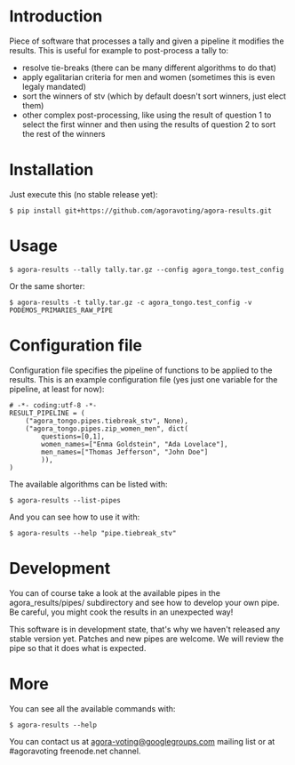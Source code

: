 # Introduction

Piece of software that processes a tally and given a pipeline it modifies the results. This is useful for example to post-process a tally to:
 - resolve tie-breaks (there can be many different algorithms to do that)
 - apply egalitarian criteria for men and women (sometimes this is even legaly mandated)
 - sort the winners of stv (which by default doesn't sort winners, just elect them)
 - other complex post-processing, like using the result of question 1 to select the first winner and then using the results of question 2 to sort the rest of the winners

# Installation

Just execute this (no stable release yet):

    $ pip install git+https://github.com/agoravoting/agora-results.git

# Usage

    $ agora-results --tally tally.tar.gz --config agora_tongo.test_config

Or the same shorter:

    $ agora-results -t tally.tar.gz -c agora_tongo.test_config -v PODEMOS_PRIMARIES_RAW_PIPE

# Configuration file

Configuration file specifies the pipeline of functions to be applied to the results. This is an example configuration file (yes just one variable for the pipeline, at least for now):

    # -*- coding:utf-8 -*-
    RESULT_PIPELINE = (
        ("agora_tongo.pipes.tiebreak_stv", None),
        ("agora_tongo.pipes.zip_women_men", dict(
            questions=[0,1],
            women_names=["Enma Goldstein", "Ada Lovelace"],
            men_names=["Thomas Jefferson", "John Doe"]
            )),
    )

The available algorithms can be listed with:

    $ agora-results --list-pipes

And you can see how to use it with:

    $ agora-results --help "pipe.tiebreak_stv"

# Development

You can of course take a look at the available pipes in the agora_results/pipes/ subdirectory and see how to develop your own pipe. Be careful, you might cook the results in an unexpected way!

This software is in development state, that's why we haven't released any stable version yet. Patches and new pipes are welcome. We will review the pipe so that it does what is expected.

# More

You can see all the available commands with:

    $ agora-results --help

You can contact us at agora-voting@googlegroups.com mailing list or at #agoravoting freenode.net channel.
